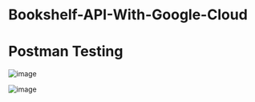 # Bookshelf-API-With-Google-Cloud

# Postman Testing
![image](https://github.com/user-attachments/assets/bb50a0ba-ad3f-4d37-8790-ea7db000f12c)

![image](https://github.com/user-attachments/assets/96e8d0ce-4f98-4676-8d59-90114022c106)




